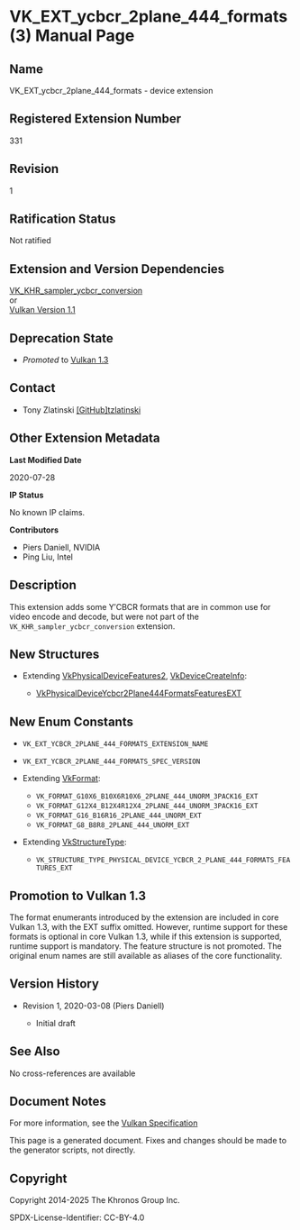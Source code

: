 # VK\_EXT\_ycbcr\_2plane\_444\_formats(3) Manual Page

## Name

VK\_EXT\_ycbcr\_2plane\_444\_formats - device extension



## [](#_registered_extension_number)Registered Extension Number

331

## [](#_revision)Revision

1

## [](#_ratification_status)Ratification Status

Not ratified

## [](#_extension_and_version_dependencies)Extension and Version Dependencies

[VK\_KHR\_sampler\_ycbcr\_conversion](https://registry.khronos.org/vulkan/specs/latest/man/html/VK_KHR_sampler_ycbcr_conversion.html)  
or  
[Vulkan Version 1.1](#versions-1.1)

## [](#_deprecation_state)Deprecation State

- *Promoted* to [Vulkan 1.3](https://registry.khronos.org/vulkan/specs/latest/html/vkspec.html#versions-1.3-promotions)

## [](#_contact)Contact

- Tony Zlatinski [\[GitHub\]tzlatinski](https://github.com/KhronosGroup/Vulkan-Docs/issues/new?body=%5BVK_EXT_ycbcr_2plane_444_formats%5D%20%40tzlatinski%0A%2AHere%20describe%20the%20issue%20or%20question%20you%20have%20about%20the%20VK_EXT_ycbcr_2plane_444_formats%20extension%2A)

## [](#_other_extension_metadata)Other Extension Metadata

**Last Modified Date**

2020-07-28

**IP Status**

No known IP claims.

**Contributors**

- Piers Daniell, NVIDIA
- Ping Liu, Intel

## [](#_description)Description

This extension adds some Y′CBCR formats that are in common use for video encode and decode, but were not part of the `VK_KHR_sampler_ycbcr_conversion` extension.

## [](#_new_structures)New Structures

- Extending [VkPhysicalDeviceFeatures2](https://registry.khronos.org/vulkan/specs/latest/man/html/VkPhysicalDeviceFeatures2.html), [VkDeviceCreateInfo](https://registry.khronos.org/vulkan/specs/latest/man/html/VkDeviceCreateInfo.html):
  
  - [VkPhysicalDeviceYcbcr2Plane444FormatsFeaturesEXT](https://registry.khronos.org/vulkan/specs/latest/man/html/VkPhysicalDeviceYcbcr2Plane444FormatsFeaturesEXT.html)

## [](#_new_enum_constants)New Enum Constants

- `VK_EXT_YCBCR_2PLANE_444_FORMATS_EXTENSION_NAME`
- `VK_EXT_YCBCR_2PLANE_444_FORMATS_SPEC_VERSION`
- Extending [VkFormat](https://registry.khronos.org/vulkan/specs/latest/man/html/VkFormat.html):
  
  - `VK_FORMAT_G10X6_B10X6R10X6_2PLANE_444_UNORM_3PACK16_EXT`
  - `VK_FORMAT_G12X4_B12X4R12X4_2PLANE_444_UNORM_3PACK16_EXT`
  - `VK_FORMAT_G16_B16R16_2PLANE_444_UNORM_EXT`
  - `VK_FORMAT_G8_B8R8_2PLANE_444_UNORM_EXT`
- Extending [VkStructureType](https://registry.khronos.org/vulkan/specs/latest/man/html/VkStructureType.html):
  
  - `VK_STRUCTURE_TYPE_PHYSICAL_DEVICE_YCBCR_2_PLANE_444_FORMATS_FEATURES_EXT`

## [](#_promotion_to_vulkan_1_3)Promotion to Vulkan 1.3

The format enumerants introduced by the extension are included in core Vulkan 1.3, with the EXT suffix omitted. However, runtime support for these formats is optional in core Vulkan 1.3, while if this extension is supported, runtime support is mandatory. The feature structure is not promoted. The original enum names are still available as aliases of the core functionality.

## [](#_version_history)Version History

- Revision 1, 2020-03-08 (Piers Daniell)
  
  - Initial draft

## [](#_see_also)See Also

No cross-references are available

## [](#_document_notes)Document Notes

For more information, see the [Vulkan Specification](https://registry.khronos.org/vulkan/specs/latest/html/vkspec.html#VK_EXT_ycbcr_2plane_444_formats)

This page is a generated document. Fixes and changes should be made to the generator scripts, not directly.

## [](#_copyright)Copyright

Copyright 2014-2025 The Khronos Group Inc.

SPDX-License-Identifier: CC-BY-4.0